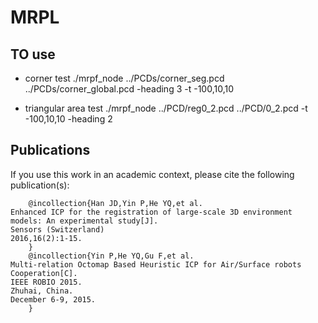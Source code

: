 # MRPL

## TO use

* corner test
./mrpf_node ../PCDs/corner_seg.pcd ../PCDs/corner_global.pcd -heading 3 -t -100,10,10

* triangular area test
./mrpf_node ../PCD/reg0_2.pcd ../PCD/0_2.pcd -t -100,10,10 -heading 2


## Publications

If you use this work in an academic context, please cite the following publication(s):

        @incollection{Han JD,Yin P,He YQ,et al. 
	Enhanced ICP for the registration of large-scale 3D environment models: An experimental study[J]. 
	Sensors (Switzerland)
	2016,16(2):1-15.
        }
        @incollection{Yin P,He YQ,Gu F,et al. 
	Multi-relation Octomap Based Heuristic ICP for Air/Surface robots Cooperation[C].
	IEEE ROBIO 2015. 
	Zhuhai, China. 
	December 6-9, 2015.
        }


